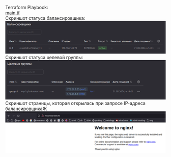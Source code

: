 Terraform Playbook:\
[main.tf](main.tf)\
Скриншот статуса балансировщика:\
![balanser.png](img%2Fbalanser.png)\
Скриншот статуса целевой группы:\
![target_group.png](img%2Ftarget_group.png)
Скриншот страницы, которая открылась при запросе IP-адреса балансировщикаЖ\
![page.png](img%2Fpage.png)

